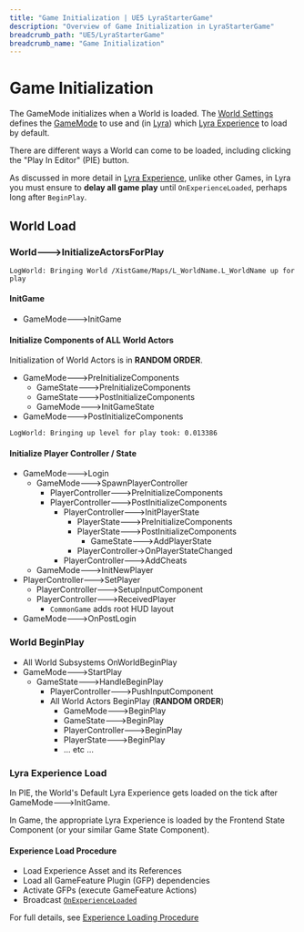 ```yaml
---
title: "Game Initialization | UE5 LyraStarterGame"
description: "Overview of Game Initialization in LyraStarterGame"
breadcrumb_path: "UE5/LyraStarterGame"
breadcrumb_name: "Game Initialization"
---
```


# Game Initialization

The GameMode initializes when a World is loaded.
The [World Settings](/UE5/LyraStarterGame/Experience/#LyraWorldSettings)
defines the [GameMode](/UE5/LyraStarterGame/Experience/#LyraGameMode) to use
and (in [Lyra](/UE5/LyraStarterGame/))
which [Lyra Experience](/UE5/LyraStarterGame/Experience/)
to load by default.

There are different ways a World can come to be loaded,
including clicking the "Play In Editor" (PIE) button.

As discussed in more detail in
[Lyra Experience](/UE5/LyraStarterGame/Experience/),
unlike other Games, in Lyra you must ensure to
**delay all game play** until
`OnExperienceLoaded`, perhaps long after `BeginPlay`.


## World Load

### World🡒InitializeActorsForPlay

`LogWorld: Bringing World /XistGame/Maps/L_WorldName.L_WorldName up for play`

#### InitGame

- GameMode🡒InitGame

#### Initialize Components of ALL World Actors

Initialization of World Actors is in **RANDOM ORDER**.

- GameMode🡒PreInitializeComponents
  - GameState🡒PreInitializeComponents
  - GameState🡒PostInitializeComponents
  - GameMode🡒InitGameState
- GameMode🡒PostInitializeComponents

`LogWorld: Bringing up level for play took: 0.013386`

#### Initialize Player Controller / State

- GameMode🡒Login
  - GameMode🡒SpawnPlayerController
    - PlayerController🡒PreInitializeComponents
    - PlayerController🡒PostInitializeComponents
      - PlayerController🡒InitPlayerState
        - PlayerState🡒PreInitializeComponents
        - PlayerState🡒PostInitializeComponents
          - GameState🡒AddPlayerState
        - PlayerController->OnPlayerStateChanged
      - PlayerController🡒AddCheats
  - GameMode🡒InitNewPlayer
- PlayerController🡒SetPlayer
  - PlayerController🡒SetupInputComponent
  - PlayerController🡒ReceivedPlayer
    - `CommonGame` adds root HUD layout
- GameMode🡒OnPostLogin


### World BeginPlay

- All World Subsystems OnWorldBeginPlay
- GameMode🡒StartPlay
  - GameState🡒HandleBeginPlay
    - PlayerController🡒PushInputComponent
    - All World Actors BeginPlay (**RANDOM ORDER**)
      - GameMode🡒BeginPlay
      - GameState🡒BeginPlay
      - PlayerController🡒BeginPlay
      - PlayerState🡒BeginPlay
      - ... etc ...


### Lyra Experience Load

In PIE, the World's Default Lyra Experience gets loaded on the tick after GameMode🡒InitGame.

In Game, the appropriate Lyra Experience is loaded by
the Frontend State Component (or your similar Game State Component).


#### Experience Load Procedure

- Load Experience Asset and its References
- Load all GameFeature Plugin (GFP) dependencies
- Activate GFPs (execute GameFeature Actions)
- Broadcast [`OnExperienceLoaded`](/UE5/LyraStarterGame/Experience/#OnExperienceLoaded)

For full details, see
[Experience Loading Procedure](/UE5/LyraStarterGame/Experience/#ExperienceLoadingProcedure)

